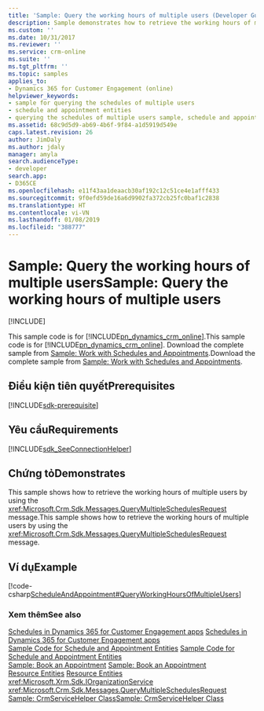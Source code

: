 ```yaml
---
title: 'Sample: Query the working hours of multiple users (Developer Guide for Dynamics 365 for Customer Engagement apps) | MicrosoftDocs'
description: Sample demonstrates how to retrieve the working hours of multiple users by using the QueryMultipleSchedulesRequest message.
ms.custom: ''
ms.date: 10/31/2017
ms.reviewer: ''
ms.service: crm-online
ms.suite: ''
ms.tgt_pltfrm: ''
ms.topic: samples
applies_to:
- Dynamics 365 for Customer Engagement (online)
helpviewer_keywords:
- sample for querying the schedules of multiple users
- schedule and appointment entities
- querying the schedules of multiple users sample, schedule and appointment entities samples
ms.assetid: 68c9d5d9-ab69-4b6f-9f84-a1d5919d549e
caps.latest.revision: 26
author: JimDaly
ms.author: jdaly
manager: amyla
search.audienceType:
- developer
search.app:
- D365CE
ms.openlocfilehash: e11f43aa1deaacb30af192c12c51ce4e1afff433
ms.sourcegitcommit: 9f0efd59de16a6d9902fa372cb25fc0baf1c2838
ms.translationtype: HT
ms.contentlocale: vi-VN
ms.lasthandoff: 01/08/2019
ms.locfileid: "388777"
---
```

# <a name="sample-query-the-working-hours-of-multiple-users"></a><span data-ttu-id="1a44a-103">Sample: Query the working hours of multiple users</span><span class="sxs-lookup"><span data-stu-id="1a44a-103">Sample: Query the working hours of multiple users</span></span>

[!INCLUDE[](../includes/cc_applies_to_update_9_0_0.md)]

<span data-ttu-id="1a44a-104">This sample code is for [!INCLUDE[pn_dynamics_crm_online](../includes/pn-dynamics-crm-online.md)].</span><span class="sxs-lookup"><span data-stu-id="1a44a-104">This sample code is for [!INCLUDE[pn_dynamics_crm_online](../includes/pn-dynamics-crm-online.md)].</span></span> <span data-ttu-id="1a44a-105">Download the complete sample from [Sample: Work with Schedules and Appointments](https://code.msdn.microsoft.com/Schedule-and-Appointment-93ed80c0).</span><span class="sxs-lookup"><span data-stu-id="1a44a-105">Download the complete sample from [Sample: Work with Schedules and Appointments](https://code.msdn.microsoft.com/Schedule-and-Appointment-93ed80c0).</span></span>  

## <a name="prerequisites"></a><span data-ttu-id="1a44a-106">Điều kiện tiên quyết</span><span class="sxs-lookup"><span data-stu-id="1a44a-106">Prerequisites</span></span>
[!INCLUDE[sdk-prerequisite](../includes/sdk-prerequisite.md)]
  
## <a name="requirements"></a><span data-ttu-id="1a44a-107">Yêu cầu</span><span class="sxs-lookup"><span data-stu-id="1a44a-107">Requirements</span></span>  
[!INCLUDE[sdk_SeeConnectionHelper](../includes/sdk-seeconnectionhelper.md)]
  
## <a name="demonstrates"></a><span data-ttu-id="1a44a-108">Chứng tỏ</span><span class="sxs-lookup"><span data-stu-id="1a44a-108">Demonstrates</span></span>  
 <span data-ttu-id="1a44a-109">This sample shows how to retrieve the working hours of multiple users by using the <xref:Microsoft.Crm.Sdk.Messages.QueryMultipleSchedulesRequest> message.</span><span class="sxs-lookup"><span data-stu-id="1a44a-109">This sample shows how to retrieve the working hours of multiple users by using the <xref:Microsoft.Crm.Sdk.Messages.QueryMultipleSchedulesRequest> message.</span></span>  
  
## <a name="example"></a><span data-ttu-id="1a44a-110">Ví dụ</span><span class="sxs-lookup"><span data-stu-id="1a44a-110">Example</span></span>  
 [!code-csharp[ScheduleAndAppointment#QueryWorkingHoursOfMultipleUsers](../snippets/csharp/CRMV8/scheduleandappointment/cs/queryworkinghoursofmultipleusers.cs#queryworkinghoursofmultipleusers)]  
  
### <a name="see-also"></a><span data-ttu-id="1a44a-111">Xem thêm</span><span class="sxs-lookup"><span data-stu-id="1a44a-111">See also</span></span>  
 <span data-ttu-id="1a44a-112">[Schedules in Dynamics 365 for Customer Engagement apps](schedule-collections.md) </span><span class="sxs-lookup"><span data-stu-id="1a44a-112">[Schedules in Dynamics 365 for Customer Engagement apps](schedule-collections.md) </span></span>  
 <span data-ttu-id="1a44a-113">[Sample Code for Schedule and Appointment Entities](sample-code-schedule-appointment-entities.md) </span><span class="sxs-lookup"><span data-stu-id="1a44a-113">[Sample Code for Schedule and Appointment Entities](sample-code-schedule-appointment-entities.md) </span></span>  
 <span data-ttu-id="1a44a-114">[Sample: Book an Appointment](sample-book-appointment.md) </span><span class="sxs-lookup"><span data-stu-id="1a44a-114">[Sample: Book an Appointment](sample-book-appointment.md) </span></span>  
 <span data-ttu-id="1a44a-115">[Resource Entities](resource-entities.md) </span><span class="sxs-lookup"><span data-stu-id="1a44a-115">[Resource Entities](resource-entities.md) </span></span>  
<xref:Microsoft.Xrm.Sdk.IOrganizationService>   
 <xref:Microsoft.Crm.Sdk.Messages.QueryMultipleSchedulesRequest>   
 [<span data-ttu-id="1a44a-116">Sample: CrmServiceHelper Class</span><span class="sxs-lookup"><span data-stu-id="1a44a-116">Sample: CrmServiceHelper Class</span></span>](org-service/helper-code-serverconnection-class.md)
